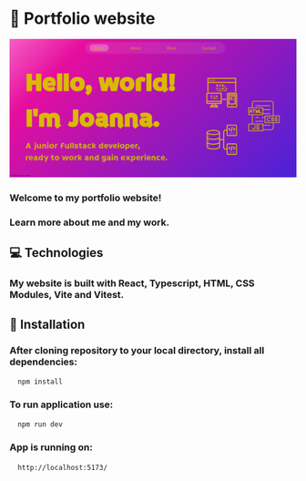 # 🎇 Portfolio website

![Alt text](public/assets/newscreenshot.png)

### Welcome to my portfolio website!

### Learn more about me and my work.

## 💻 Technologies

### My website is built with React, Typescript, HTML, CSS Modules, Vite and Vitest.

## 🚀 Installation

### After cloning repository to your local directory, install all dependencies:

      npm install

### To run application use:

      npm run dev

### App is running on:

      http://localhost:5173/
